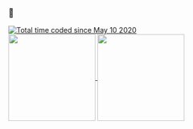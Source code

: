 <h3>💩</h3>
<a href="https://wakatime.com/@a6dd0133-f96d-4bb3-a2f0-b22920c60179"><img src="https://wakatime.com/badge/user/a6dd0133-f96d-4bb3-a2f0-b22920c60179.svg" alt="Total time coded since May 10 2020" /></a>
<br />
<a href="https://github.com/yz-dev21/github-readme-stats">
  <img height=173 align="center" src="https://github-readme-stats.vercel.app/api?username=yz-5555&include_all_commits=true&disable_animations=true&theme=github_dark_dimmed" />
  <img height=173 align="center" src="https://github-readme-stats.vercel.app/api/wakatime?username=yz5555&theme=github_dark_dimmed&langs_count=5" />
</a>
